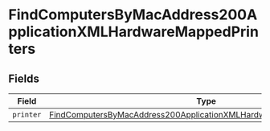 # FindComputersByMacAddress200ApplicationXMLHardwareMappedPrinters


## Fields

| Field                                                                                                                                                                         | Type                                                                                                                                                                          | Required                                                                                                                                                                      | Description                                                                                                                                                                   |
| ----------------------------------------------------------------------------------------------------------------------------------------------------------------------------- | ----------------------------------------------------------------------------------------------------------------------------------------------------------------------------- | ----------------------------------------------------------------------------------------------------------------------------------------------------------------------------- | ----------------------------------------------------------------------------------------------------------------------------------------------------------------------------- |
| `printer`                                                                                                                                                                     | [FindComputersByMacAddress200ApplicationXMLHardwareMappedPrintersPrinter](../../models/operations/findcomputersbymacaddress200applicationxmlhardwaremappedprintersprinter.md) | :heavy_minus_sign:                                                                                                                                                            | N/A                                                                                                                                                                           |